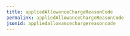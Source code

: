 ```yaml
---
title: appliedAllowanceChargeReasonCode
permalink: appliedAllowanceChargeReasonCode
jsonid: appliedallowancechargereasoncode
---
```

